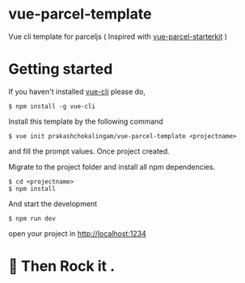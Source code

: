# vue-parcel-template
Vue cli template for parceljs ( Inspired with [vue-parcel-starterkit](https://github.com/FalkoJoseph/vue-parcel-starterkit) )

# Getting started
If you haven't installed [vue-cli](https://github.com/vuejs/vue-cli) please do,

	$ npm install -g vue-cli
Install this template by the following command

	$ vue init prakashchokalingam/vue-parcel-template <projectname>
and fill the prompt values. Once project created.

Migrate to the project folder and install all npm dependencies.

	$ cd <projectname>
	$ npm install

And start the development

	$ npm run dev

open your project in [http://localhost:1234](http://localhost:1234) 

# 🤟 Then Rock it .

